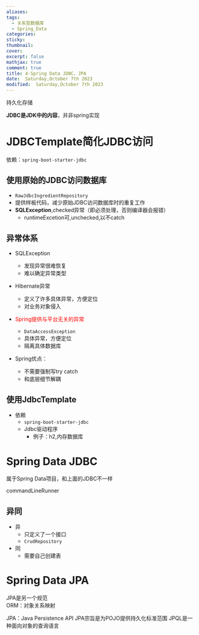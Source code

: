 ```yaml
---
aliases: 
tags:
  - 关系型数据库
  - Spring_Data
categories: 
sticky: 
thumbnail: 
cover: 
excerpt: false
mathjax: true
comment: true
title: 4-Spring Data JDBC、JPA
date:  Saturday,October 7th 2023
modified:  Saturday,October 7th 2023
---
```


持久化存储

**JDBC是JDK中的内容**，并非spring实现

# JDBCTemplate简化JDBC访问

依赖：`spring-boot-starter-jdbc`

## 使用原始的JDBC访问数据库

- `RawJdbcIngredientRepository`
- 提供样板代码，减少原始JDBC访问数据库时的重复工作
- **SQLException**,checked异常（即必须处理，否则编译器会报错）
	- runtimeExcetion可,unchecked,以不catch

## 异常体系

- SQLException
	- 发现异常很难恢复
	- 难以确定异常类型
- Hibernate异常
	- 定义了许多具体异常，方便定位
	- 对业务对象侵入
- <font color="#ff0000">Spring提供与平台无关的异常</font>
	- `DataAccessException`
	- 具体异常，方便定位
	- 隔离具体数据库

- Spring优点：
	- 不需要强制写try catch
	- 和底层细节解耦

## 使用JdbcTemplate

- 依赖
	- `spring-boot-starter-jdbc`
	- Jdbc驱动程序
		- 例子：h2,内存数据库


# Spring Data JDBC

属于Spring Data项目，和上面的JDBC不一样

commandLineRunner
## 异同

- 异
	- 只定义了一个接口
	- `CrudRepository`
- 同
	- 需要自己创建表
# Spring Data JPA

JPA是另一个规范  
ORM：对象关系映射

JPA：Java Persistence API
JPA宗旨是为POJO提供持久化标准范围
JPQL是一种面向对象的查询语言

